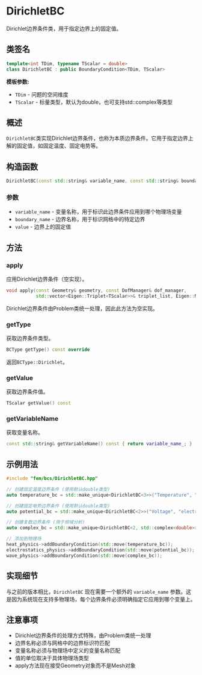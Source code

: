 # DirichletBC

Dirichlet边界条件类，用于指定边界上的固定值。

## 类签名

```cpp
template<int TDim, typename TScalar = double>
class DirichletBC : public BoundaryCondition<TDim, TScalar>
```

**模板参数:**
- `TDim` - 问题的空间维度
- `TScalar` - 标量类型，默认为double，也可支持std::complex<double>等类型

## 概述

`DirichletBC`类实现Dirichlet边界条件，也称为本质边界条件。它用于指定边界上解的固定值，如固定温度、固定电势等。

## 构造函数

```cpp
DirichletBC(const std::string& variable_name, const std::string& boundary_name, TScalar value)
```

### 参数

- `variable_name` - 变量名称，用于标识此边界条件应用到哪个物理场变量
- `boundary_name` - 边界名称，用于标识网格中的特定边界
- `value` - 边界上的固定值

## 方法

### apply

应用Dirichlet边界条件（空实现）。

```cpp
void apply(const Geometry& geometry, const DofManager& dof_manager,
           std::vector<Eigen::Triplet<TScalar>>& triplet_list, Eigen::Matrix<TScalar, Eigen::Dynamic, 1>& F_global) const override
```

Dirichlet边界条件由Problem类统一处理，因此此方法为空实现。

### getType

获取边界条件类型。

```cpp
BCType getType() const override
```

返回`BCType::Dirichlet`。

### getValue

获取边界条件值。

```cpp
TScalar getValue() const
```

### getVariableName

获取变量名称。

```cpp
const std::string& getVariableName() const { return variable_name_; }
```

## 示例用法

```cpp
#include "fem/bcs/DirichletBC.hpp"

// 创建固定温度边界条件 (使用默认double类型)
auto temperature_bc = std::make_unique<DirichletBC<3>>("Temperature", "inlet_boundary", 300.0); // 300K

// 创建固定电势边界条件 (使用默认double类型)
auto potential_bc = std::make_unique<DirichletBC<2>>("Voltage", "electrode", 10.0); // 10V

// 创建复数边界条件 (用于频域分析)
auto complex_bc = std::make_unique<DirichletBC<2, std::complex<double>>>("Voltage", "port", std::complex<double>(1.0, 0.5));

// 添加到物理场
heat_physics->addBoundaryCondition(std::move(temperature_bc));
electrostatics_physics->addBoundaryCondition(std::move(potential_bc));
wave_physics->addBoundaryCondition(std::move(complex_bc));
```

## 实现细节

与之前的版本相比，`DirichletBC` 现在需要一个额外的 `variable_name` 参数。这是因为系统现在支持多物理场，每个边界条件必须明确指定它应用到哪个变量上。

## 注意事项

- Dirichlet边界条件的处理方式特殊，由Problem类统一处理
- 边界名称必须与网格中的边界标识符匹配
- 变量名称必须与物理场中定义的变量名称匹配
- 值的单位取决于具体物理场类型
- apply方法现在接受Geometry对象而不是Mesh对象